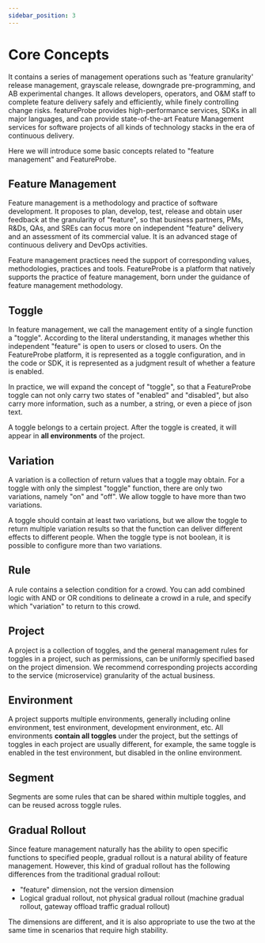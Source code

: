 ```yaml
---
sidebar_position: 3
---
```


# Core Concepts
It contains a series of management operations such as 'feature granularity' release management, grayscale release, downgrade pre-programming, and AB experimental changes. It allows developers, operators, and O&M staff to complete feature delivery safely and efficiently, while finely controlling change risks. featureProbe provides high-performance services, SDKs in all major languages, and can provide state-of-the-art Feature Management services for software projects of all kinds of technology stacks in the era of continuous delivery.

Here we will introduce some basic concepts related to "feature management" and FeatureProbe.

## Feature Management

Feature management is a methodology and practice of software development. It proposes to plan, develop, test, release and obtain user feedback at the granularity of "feature", so that business partners, PMs, R&Ds, QAs, and SREs can focus more on independent "feature" delivery and an assessment of its commercial value. It is an advanced stage of continuous delivery and DevOps activities.

Feature management practices need the support of corresponding values, methodologies, practices and tools. FeatureProbe is a platform that natively supports the practice of feature management, born under the guidance of feature management methodology.

## Toggle

In feature management, we call the management entity of a single function a "toggle". According to the literal understanding, it manages whether this independent "feature" is open to users or closed to users. On the FeatureProbe platform, it is represented as a toggle configuration, and in the code or SDK, it is represented as a judgment result of whether a feature is enabled.

In practice, we will expand the concept of "toggle", so that a FeatureProbe toggle can not only carry two states of "enabled" and "disabled", but also carry more information, such as a number, a string, or even a piece of json text.

A toggle belongs to a certain project. After the toggle is created, it will appear in **all environments** of the project.

## Variation

A variation is a collection of return values that a toggle may obtain. For a toggle with only the simplest "toggle" function, there are only two variations, namely "on" and "off". We allow toggle to have more than two variations.

A toggle should contain at least two variations, but we allow the toggle to return multiple variation results so that the function can deliver different effects to different people. When the toggle type is not boolean, it is possible to configure more than two variations.

## Rule

A rule contains a selection condition for a crowd. You can add combined logic with AND or OR conditions to delineate a crowd in a rule, and specify which "variation" to return to this crowd.

## Project

A project is a collection of toggles, and the general management rules for toggles in a project, such as permissions, can be uniformly specified based on the project dimension. We recommend corresponding projects according to the service (microservice) granularity of the actual business.

## Environment

A project supports multiple environments, generally including online environment, test environment, development environment, etc. All environments **contain all toggles** under the project, but the settings of toggles in each project are usually different, for example, the same toggle is enabled in the test environment, but disabled in the online environment.

## Segment

Segments are some rules that can be shared within multiple toggles, and can be reused across toggle rules.

## Gradual Rollout

Since feature management naturally has the ability to open specific functions to specified people, gradual rollout is a natural ability of feature management. However, this kind of gradual rollout has the following differences from the traditional gradual rollout:

* "feature" dimension, not the version dimension
* Logical gradual rollout, not physical gradual rollout (machine gradual rollout, gateway offload traffic gradual rollout)

The dimensions are different, and it is also appropriate to use the two at the same time in scenarios that require high stability.
